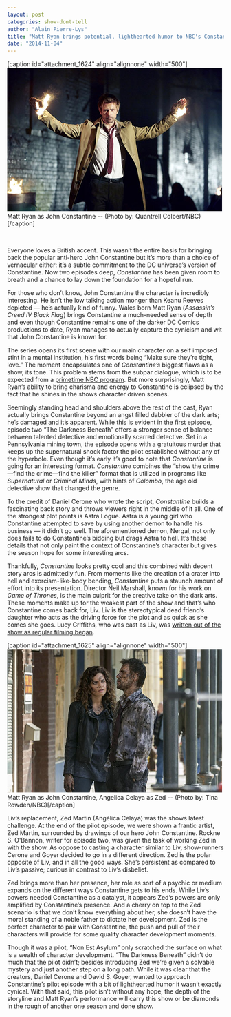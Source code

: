 ```yaml
---
layout: post
categories: show-dont-tell
author: "Alain Pierre-Lys"
title: "Matt Ryan brings potential, lighthearted humor to NBC's Constantine"
date: "2014-11-04"
---
```


\[caption id="attachment\_1624" align="alignnone" width="500"\][![Matt Ryan as John Constantine -- (Photo by: Quantrell Colbert/NBC)](/img/MattRyan.jpg)](http://www.thehighscreen.com/wp-content/uploads/2014/11/MattRyan.jpg) Matt Ryan as John Constantine -- (Photo by: Quantrell Colbert/NBC)\[/caption\]

 

Everyone loves a British accent. This wasn’t the entire basis for bringing back the popular anti-hero John Constantine but it’s more than a choice of vernacular either: it’s a subtle commitment to the DC universe’s version of Constantine. Now two episodes deep, _Constantine_ has been given room to breath and a chance to lay down the foundation for a hopeful run.

For those who don’t know, John Constantine the character is incredibly interesting. He isn’t the low talking action monger than Keanu Reeves depicted — he’s actually kind of funny. Wales born Matt Ryan (_Assassin’s Creed IV Black Flag_) brings Constantine a much-needed sense of depth and even though Constantine remains one of the darker DC Comics productions to date, Ryan manages to actually capture the cynicism and wit that John Constantine is known for.

The series opens its first scene with our main character on a self imposed stint in a mental institution, his first words being “Make sure they’re tight, love.” The moment encapsulates one of _Constantine’s_ biggest flaws as a show, its tone. This problem stems from the subpar dialogue, which is to be expected from a [primetime NBC program](http://grantland.com/hollywood-prospectus/nbc-defangs-its-awful-bad-judge-puts-stake-in-the-heart-of-must-see-thursday/). But more surprisingly, Matt Ryan’s ability to bring charisma and energy to Constantine is eclipsed by the fact that he shines in the shows character driven scenes.

Seemingly standing head and shoulders above the rest of the cast, Ryan actually brings Constantine beyond an angst filled dabbler of the dark arts; he’s damaged and it’s apparent. While this is evident in the first episode, episode two “The Darkness Beneath” offers a stronger sense of balance between talented detective and emotionally scarred detective. Set in a Pennsylvania mining town, the episode opens with a gratuitous murder that keeps up the supernatural shock factor the pilot established without any of the hyperbole. Even though it’s early it’s good to note that _Constantine_ is going for an interesting format. _Constantine_ combines the “show the crime—find the crime—find the killer” format that is utilized in programs like _Supernatural_ or _Criminal Minds_, with hints of _Colombo_, the age old detective show that changed the genre.

To the credit of Daniel Cerone who wrote the script, _Constantine_ builds a fascinating back story and throws viewers right in the middle of it all. One of the strongest plot points is Astra Logue. Astra is a young girl who Constantine attempted to save by using another demon to handle his business — it didn’t go well. The aforementioned demon, Nergal, not only does fails to do Constantine’s bidding but drags Astra to hell. It’s these details that not only paint the context of Constantine’s character but gives the season hope for some interesting arcs.

Thankfully, _Constantine_ looks pretty cool and this combined with decent story arcs is admittedly fun. From moments like the creation of a crater into hell and exorcism-like-body bending, _Constantine_ puts a staunch amount of effort into its presentation. Director Neil Marshall, known for his work on _Game of Thrones_, is the main culprit for the creative take on the dark arts. These moments make up for the weakest part of the show and that’s who Constantine comes back for, Liv. Liv is the stereotypical dead friend’s daughter who acts as the driving force for the plot and as quick as she comes she goes. Lucy Griffiths, who was cast as Liv, was [written out of the show as regular filming began](http://www.hollywoodreporter.com/live-feed/constantines-lucy-griffiths-exits-nbc-717266).

\[caption id="attachment\_1625" align="alignnone" width="500"\][![Matt Ryan as John Constantine, Angelica Celaya as Zed -- (Photo by: Tina Rowden/NBC)](/img/Ryan_Angelica.jpg)](http://www.thehighscreen.com/wp-content/uploads/2014/11/Ryan_Angelica.jpg) Matt Ryan as John Constantine, Angelica Celaya as Zed -- (Photo by: Tina Rowden/NBC)\[/caption\]

Liv’s replacement, Zed Martin (Angélica Celaya) was the shows latest challenge. At the end of the pilot episode, we were shown a frantic artist, Zed Martin, surrounded by drawings of our hero John Constantine. Rockne S. O'Bannon, writer for episode two, was given the task of working Zed in with the show. As oppose to casting a character similar to Liv, show-runners Cerone and Goyer decided to go in a different direction. Zed is the polar opposite of Liv, and in all the good ways. She’s persistent as compared to Liv’s passive; curious in contrast to Liv’s disbelief.

Zed brings more than her presence, her role as sort of a psychic or medium expands on the different ways Constantine gets to his ends. While Liv’s powers needed Constantine as a catalyst, it appears Zed’s powers are only amplified by Constantine’s presence. And a cherry on top to the Zed scenario is that we don’t know everything about her, she doesn’t have the moral standing of a noble father to dictate her development. Zed is the perfect character to pair with Constantine, the push and pull of their characters will provide for some quality character development moments.

Though it was a pilot, “Non Est Asylum” only scratched the surface on what is a wealth of character development. “The Darkness Beneath” didn’t do much that the pilot didn’t; besides introducing Zed we’re given a solvable mystery and just another step on a long path. While it was clear that the creators, Daniel Cerone and David S. Goyer, wanted to approach Constantine’s pilot episode with a bit of lighthearted humor it wasn’t exactly cynical. With that said, this pilot isn’t without any hope, the depth of the storyline and Matt Ryan’s performance will carry this show or be diamonds in the rough of another one season and done show.

 